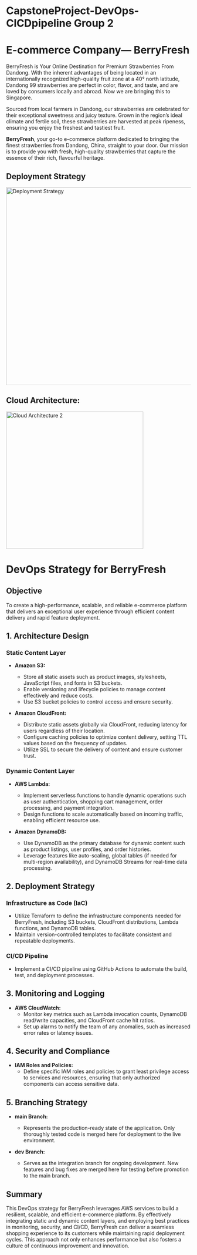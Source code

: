 # CapstoneProject-DevOps-CICDpipeline Group 2

# E-commerce Company— BerryFresh

BerryFresh is Your Online Destination for Premium Strawberries From Dandong. With the 
inherent advantages of being located in an internationally recognized high-quality fruit zone at a 40° north latitude, Dandong 99 strawberries are perfect in color, flavor, and taste, and are loved by consumers locally and abroad. Now we are bringing this to Singapore. 

Sourced from local farmers in Dandong, our strawberries are celebrated for their exceptional sweetness and juicy texture. Grown in the region’s ideal climate and fertile soil, these strawberries are harvested at peak ripeness, ensuring you enjoy the freshest and tastiest fruit.

**BerryFresh**, your go-to e-commerce platform dedicated to bringing the finest strawberries from Dandong, China, straight to your door. Our mission is to provide you with fresh, high-quality strawberries that capture the essence of their rich, flavourful heritage.

## Deployment Strategy
<img width="539" alt="Deployment Strategy" src="https://github.com/user-attachments/assets/b5cb4d68-fe08-4d54-aade-c8fbc8ebcbe0">

## Cloud Architecture:
<img width="374" alt="Cloud Architecture 2" src="https://github.com/user-attachments/assets/3c22f412-be3f-4c29-9cb6-972c7fac5113">

# DevOps Strategy for BerryFresh

## Objective
To create a high-performance, scalable, and reliable e-commerce platform that delivers an exceptional user experience through efficient content delivery and rapid feature deployment.

## 1. Architecture Design

### Static Content Layer
- **Amazon S3:**
  - Store all static assets such as product images, stylesheets, JavaScript files, and fonts in S3 buckets.
  - Enable versioning and lifecycle policies to manage content effectively and reduce costs.
  - Use S3 bucket policies to control access and ensure security.

- **Amazon CloudFront:**
  - Distribute static assets globally via CloudFront, reducing latency for users regardless of their location.
  - Configure caching policies to optimize content delivery, setting TTL values based on the frequency of updates.
  - Utilize SSL to secure the delivery of content and ensure customer trust.

### Dynamic Content Layer
- **AWS Lambda:**
  - Implement serverless functions to handle dynamic operations such as user authentication, shopping cart management, order processing, and payment integration.
  - Design functions to scale automatically based on incoming traffic, enabling efficient resource use.

- **Amazon DynamoDB:**
  - Use DynamoDB as the primary database for dynamic content such as product listings, user profiles, and order histories.
  - Leverage features like auto-scaling, global tables (if needed for multi-region availability), and DynamoDB Streams for real-time data processing.

## 2. Deployment Strategy

### Infrastructure as Code (IaC)
- Utilize Terraform to define the infrastructure components needed for BerryFresh, including S3 buckets, CloudFront distributions, Lambda functions, and DynamoDB tables.
- Maintain version-controlled templates to facilitate consistent and repeatable deployments.

### CI/CD Pipeline
- Implement a CI/CD pipeline using GitHub Actions to automate the build, test, and deployment processes.

## 3. Monitoring and Logging
- **AWS CloudWatch:**
  - Monitor key metrics such as Lambda invocation counts, DynamoDB read/write capacities, and CloudFront cache hit ratios.
  - Set up alarms to notify the team of any anomalies, such as increased error rates or latency issues.

## 4. Security and Compliance
- **IAM Roles and Policies:**
  - Define specific IAM roles and policies to grant least privilege access to services and resources, ensuring that only authorized components can access sensitive data.

## 5. Branching Strategy
- **main Branch:**
  - Represents the production-ready state of the application. Only thoroughly tested code is merged here for deployment to the live environment.

- **dev Branch:**
  - Serves as the integration branch for ongoing development. New features and bug fixes are merged here for testing before promotion to the main branch.

## Summary
This DevOps strategy for BerryFresh leverages AWS services to build a resilient, scalable, and efficient e-commerce platform. By effectively integrating static and dynamic content layers, and employing best practices in monitoring, security, and CI/CD, BerryFresh can deliver a seamless shopping experience to its customers while maintaining rapid deployment cycles. This approach not only enhances performance but also fosters a culture of continuous improvement and innovation.

